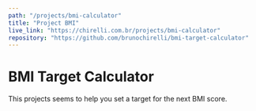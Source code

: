 ```yaml
---
path: "/projects/bmi-calculator"
title: "Project BMI"
live_link: "https://chirelli.com.br/projects/bmi-calculator"
repository: "https://github.com/brunochirelli/bmi-target-calculator"
---
```


# BMI Target Calculator

This projects seems to help you set a target for the next BMI score.
